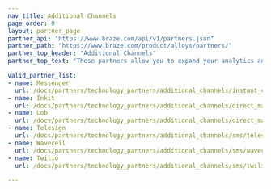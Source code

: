 ```yaml
---
nav_title: Additional Channels
page_order: 0
layout: partner_page
partner_api: "https://www.braze.com/api/v1/partners.json"
partner_path: "https://www.braze.com/product/alloys/partners/"
partner_top_header: "Additional Channels"
partner_top_text: "These partners allow you to expand your analytics and communications using channels other than the ones Braze provides."

valid_partner_list:
- name: Messenger
  url: /docs/partners/technology_partners/additional_channels/instant_chat/messenger/
- name: Inkit
  url: /docs/partners/technology_partners/additional_channels/direct_mail/inkit/
- name: Lob
  url: /docs/partners/technology_partners/additional_channels/direct_mail/lob/
- name: Telesign
  url: /docs/partners/technology_partners/additional_channels/sms/telesign/
- name: Wavecell
  url: /docs/partners/technology_partners/additional_channels/sms/wavecell/
- name: Twilio
  url: /docs/partners/technology_partners/additional_channels/sms/twilio/

---
```

